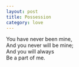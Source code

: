 ```yaml
---
layout: post
title: Possession
category: love
---
```


You have never been mine,  
And you never will be mine;  
And you will always  
Be a part of me.